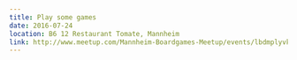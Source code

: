 ```yaml
---
title: Play some games
date: 2016-07-24
location: B6 12 Restaurant Tomate, Mannheim
link: http://www.meetup.com/Mannheim-Boardgames-Meetup/events/lbdmplyvkbgc/
---
```

